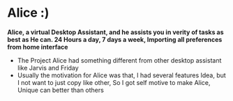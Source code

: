 # Alice :)

**Alice, a virtual Desktop Assistant, and he assists you in verity of tasks as best as He can. 24 Hours a day, 7 days a week, Importing all preferences from home interface**

- The Project Alice had something different from other desktop assistant like Jarvis and Friday
- Usually the motivation for Alice was that, I had several features Idea, but I not want to just copy like other,
So I got self motive to make Alice, Unique can better than others
  
